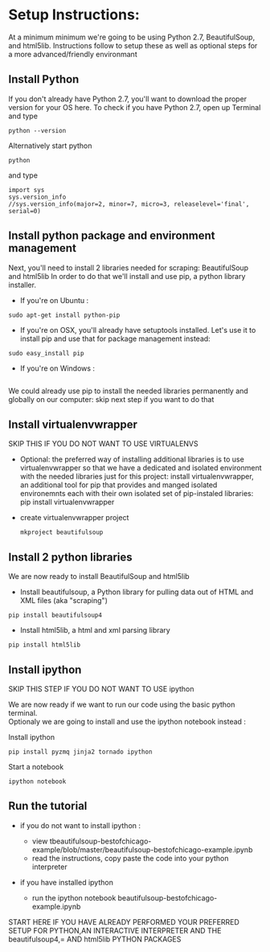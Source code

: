 Setup Instructions: 
=====================

At a minimum minimum we're going to be using Python 2.7, BeautifulSoup, and html5lib. 
Instructions follow to setup these as well as optional steps for a more advanced/friendly environmant

## Install Python

If you don't already have Python 2.7, you'll want to download the proper version for your OS here. 
To check if you have Python 2.7, open up Terminal and type

```
python --version
```

Alternatively start python
```
python
```

and type

```
import sys
sys.version_info
//sys.version_info(major=2, minor=7, micro=3, releaselevel='final', serial=0)
```

## Install python package and environment management  

Next, you'll need to install 2 libraries needed for scraping: BeautifulSoup and html5lib
In order to do that we'll install and use pip, a python library installer.  

* If you're on Ubuntu :
  
```
sudo apt-get install python-pip 
```
 
* If you're on OSX, you'll already have setuptools installed. Let's use it to install pip and use that for package management instead: 

```
sudo easy_install pip
```

* If you're on Windows :   

```
```

We could already use pip to install the needed libraries permanently and globally on our computer: skip next step if you want to do that


## Install virtualenvwrapper  

SKIP THIS IF YOU DO NOT WANT TO USE VIRTUALENVS 

* Optional: the preferred way of installing additional libraries is to use virtualenvwrapper so that we have a dedicated and isolated environment with the needed libraries just for this project: install virtualenvwrapper, an additional tool for pip that provides and manged isolated environemnts each with their own isolated set of pip-instaled libraries:
  pip install virtualenvwrapper
  
* create virtualenvwrapper project
  
  ```
  mkproject beautifulsoup
  ```
  
## Install 2 python libraries

We are now ready to install BeautifulSoup and html5lib

* Install beautifulsoup, a Python library for pulling data out of HTML and XML files (aka "scraping")

```
pip install beautifulsoup4
```

* Install html5lib, a html and xml parsing library

```
pip install html5lib
```

## Install ipython 

SKIP THIS STEP IF YOU DO NOT WANT TO USE ipython
 
We are now ready if we want to run our code using the basic python terminal.  
Optionaly we are going to install and use the ipython notebook instead :  

Install ipython  

```
pip install pyzmq jinja2 tornado ipython
```

Start a notebook 
 
```
ipython notebook
```

## Run the tutorial

* if you do not want to install ipython : 
  * view tbeautifulsoup-bestofchicago-example/blob/master/beautifulsoup-bestofchicago-example.ipynb 
  * read the instructions, copy paste the code into your python interpreter
  
* if you have installed ipython
  * run the ipython notebook beautifulsoup-bestofchicago-example.ipynb 
  

START HERE IF YOU HAVE ALREADY PERFORMED YOUR PREFERRED SETUP FOR PYTHON,AN INTERACTIVE INTERPRETER AND THE beautifulsoup4,= AND html5lib PYTHON PACKAGES